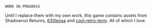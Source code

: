 `WORK IN PROGRESS`

Until I replace them with my own work, this game contains assets from Shadowrun Returns, [630leosa](http://630leosa.deviantart.com/art/Marvin-the-depressed-robot-141140966) and [cool-retro-term](https://github.com/Swordfish90/cool-retro-term). All of which I love.
